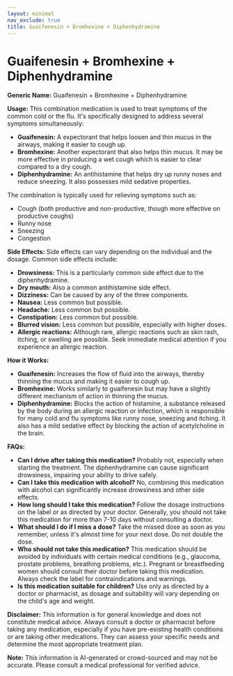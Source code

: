 ```yaml
---
layout: minimal
nav_exclude: true
title: Guaifenesin + Bromhexine + Diphenhydramine
---
```


# Guaifenesin + Bromhexine + Diphenhydramine

**Generic Name:** Guaifenesin + Bromhexine + Diphenhydramine

**Usage:** This combination medication is used to treat symptoms of the common cold or the flu.  It's specifically designed to address several symptoms simultaneously:

* **Guaifenesin:**  A expectorant that helps loosen and thin mucus in the airways, making it easier to cough up.
* **Bromhexine:**  Another expectorant that also helps thin mucus.  It may be more effective in producing a wet cough which is easier to clear compared to a dry cough.
* **Diphenhydramine:** An antihistamine that helps dry up runny noses and reduce sneezing. It also possesses mild sedative properties.


The combination is typically used for relieving symptoms such as:

* Cough (both productive and non-productive, though more effective on productive coughs)
* Runny nose
* Sneezing
* Congestion


**Side Effects:**  Side effects can vary depending on the individual and the dosage. Common side effects include:

* **Drowsiness:** This is a particularly common side effect due to the diphenhydramine.
* **Dry mouth:**  Also a common antihistamine side effect.
* **Dizziness:**  Can be caused by any of the three components.
* **Nausea:**  Less common but possible.
* **Headache:** Less common but possible.
* **Constipation:** Less common but possible.
* **Blurred vision:** Less common but possible, especially with higher doses.
* **Allergic reactions:**  Although rare, allergic reactions such as skin rash, itching, or swelling are possible.  Seek immediate medical attention if you experience an allergic reaction.


**How it Works:**

* **Guaifenesin:** Increases the flow of fluid into the airways, thereby thinning the mucus and making it easier to cough up.
* **Bromhexine:**  Works similarly to guaifenesin but may have a slightly different mechanism of action in thinning the mucus.
* **Diphenhydramine:** Blocks the action of histamine, a substance released by the body during an allergic reaction or infection, which is responsible for many cold and flu symptoms like runny nose, sneezing and itching. It also has a mild sedative effect by blocking the action of acetylcholine in the brain.


**FAQs:**

* **Can I drive after taking this medication?**  Probably not, especially when starting the treatment.  The diphenhydramine can cause significant drowsiness, impairing your ability to drive safely.
* **Can I take this medication with alcohol?**  No, combining this medication with alcohol can significantly increase drowsiness and other side effects.
* **How long should I take this medication?**  Follow the dosage instructions on the label or as directed by your doctor.  Generally, you should not take this medication for more than 7-10 days without consulting a doctor.
* **What should I do if I miss a dose?**  Take the missed dose as soon as you remember, unless it's almost time for your next dose. Do not double the dose.
* **Who should not take this medication?** This medication should be avoided by individuals with certain medical conditions (e.g., glaucoma, prostate problems, breathing problems, etc.).  Pregnant or breastfeeding women should consult their doctor before taking this medication.  Always check the label for contraindications and warnings.
* **Is this medication suitable for children?**  Use only as directed by a doctor or pharmacist, as dosage and suitability will vary depending on the child's age and weight.


**Disclaimer:** This information is for general knowledge and does not constitute medical advice.  Always consult a doctor or pharmacist before taking any medication, especially if you have pre-existing health conditions or are taking other medications.  They can assess your specific needs and determine the most appropriate treatment plan.


**Note:** This information is AI-generated or crowd-sourced and may not be accurate. Please consult a medical professional for verified advice.
